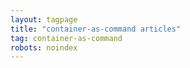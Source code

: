 ```yaml
---
layout: tagpage
title: "container-as-command articles"
tag: container-as-command
robots: noindex
---
```

